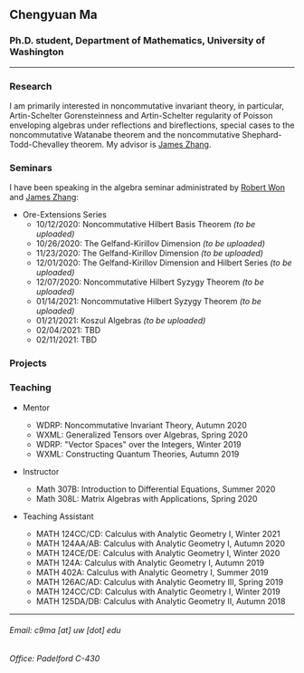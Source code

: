 ## Chengyuan Ma

### Ph.D. student, Department of Mathematics, University of Washington

---

### Research

I am primarily interested in noncommutative invariant theory, in particular, Artin-Schelter Gorensteinness and Artin-Schelter regularity of Poisson enveloping algebras under reflections and bireflections, special cases to the noncommutative Watanabe theorem and the noncommutative Shephard-Todd-Chevalley theorem. My advisor is [James Zhang](https://math.washington.edu/people/james-zhang).

### Seminars

I have been speaking in the algebra seminar administrated by [Robert Won](https://faculty.washington.edu/robwon/) and [James Zhang](https://math.washington.edu/people/james-zhang):

- Ore-Extensions Series
  - 10/12/2020: Noncommutative Hilbert Basis Theorem _(to be uploaded)_
  - 10/26/2020: The Gelfand-Kirillov Dimension _(to be uploaded)_
  - 11/23/2020: The Gelfand-Kirillov Dimension _(to be uploaded)_
  - 12/01/2020: The Gelfand-Kirillov Dimension and Hilbert Series _(to be uploaded)_
  - 12/07/2020: Noncommutative Hilbert Syzygy Theorem _(to be uploaded)_
  - 01/14/2021: Noncommutative Hilbert Syzygy Theorem _(to be uploaded)_
  - 01/21/2021: Koszul Algebras _(to be uploaded)_
  - 02/04/2021: TBD
  - 02/11/2021: TBD

### Projects

### Teaching
- Mentor
  - WDRP: Noncommutative Invariant Theory, Autumn 2020
  - WXML: Generalized Tensors over Algebras, Spring 2020
  - WDRP: "Vector Spaces" over the Integers, Winter 2019
  - WXML: Constructing Quantum Theories, Autumn 2019

- Instructor
  - Math 307B: Introduction to Differential Equations, Summer 2020
  - Math 308L: Matrix Algebras with Applications, Spring 2020

- Teaching Assistant
  - MATH 124CC/CD: Calculus with Analytic Geometry I, Winter 2021
  - MATH 124AA/AB: Calculus with Analytic Geometry I, Autumn 2020
  - MATH 124CE/DE: Calculus with Analytic Geometry I, Winter 2020
  - MATH 124A: Calculus with Analytic Geometry I, Autumn 2019
  - MATH 402A: Calculus with Analytic Geometry I, Summer 2019
  - MATH 126AC/AD: Calculus with Analytic Geometry III, Spring 2019
  - MATH 124CC/CD: Calculus with Analytic Geometry I, Winter 2019
  - MATH 125DA/DB: Calculus with Analytic Geometry II, Autumn 2018
  



---

###### Email: c9ma [at] uw [dot] edu
###### Office: Padelford C-430
